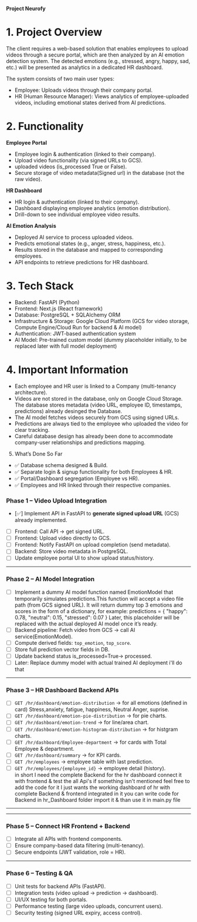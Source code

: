 **Project Neurofy**
# 1. Project Overview
The client requires a web-based solution that enables employees to upload videos through a secure portal, which are then analyzed by an AI emotion detection system. The detected emotions (e.g., stressed, angry, happy, sad, etc.) will be presented as analytics in a dedicated HR dashboard.

The system consists of two main user types:
- Employee: Uploads videos through their company portal.
- HR (Human Resource Manager): Views analytics of employee-uploaded videos, including emotional states derived from AI predictions.

# 2. Functionality
**Employee Portal**
- Employee login & authentication (linked to their company).
- Upload video functionality (via signed URLs to GCS).
- uploaded videos (is_processed True or False).
- Secure storage of video metadata(Signed url) in the database (not the raw video).

**HR Dashboard**
- HR login & authentication (linked to their company).
- Dashboard displaying employee analytics (emotion distribution).
- Drill-down to see individual employee video results.

**AI Emotion Analysis**
- Deployed AI service to process uploaded videos.
- Predicts emotional states (e.g., anger, stress, happiness, etc.).
- Results stored in the database and mapped to corresponding employees.
- API endpoints to retrieve predictions for HR dashboard.

# 3. Tech Stack
- Backend: FastAPI (Python)
- Frontend: Next.js (React framework)
- Database: PostgreSQL + SQLAlchemy ORM
- Infrastructure & Storage: Google Cloud Platform (GCS for video storage, Compute Engine/Cloud Run for backend & AI model)
- Authentication: JWT-based authentication system
- AI Model: Pre-trained custom model (dummy placeholder initially, to be replaced later with full model deployment)


# 4. Important Information
- Each employee and HR user is linked to a Company (multi-tenancy architecture).
- Videos are not stored in the database, only on Google Cloud Storage. The database stores metadata (video URL, employee ID, timestamps, predictions) already desinged the Database.
- The AI model fetches videos securely from GCS using signed URLs.
- Predictions are always tied to the employee who uploaded the video for clear tracking.
- Careful database design has already been done to accommodate company-user relationships and predictions mapping.


5. What’s Done So Far
- ✅ Database schema designed & Build.
- ✅ Separate login & signup functionality for both Employees & HR.
- ✅ Portal/Dashboard segregation (Employee vs HR).
- ✅ Employees and HR linked through their respective companies.



### Phase 1 – Video Upload Integration  
- [✅] Implement API in FastAPI to **generate signed upload URL** (GCS) already implemented.  
- [ ] Frontend: Call API → get signed URL.  
- [ ] Frontend: Upload video directly to GCS.  
- [ ] Frontend: Notify FastAPI on upload completion (send metadata).  
- [ ] Backend: Store video metadata in PostgreSQL.  
- [ ] Update employee portal UI to show upload status/history.  

---

### Phase 2 – AI Model Integration  
- [ ]  Implement a dummy AI model function named EmotionModel that temporarily simulates predictions.This function will accept a video file path (from GCS signed URL).
It will return dummy top 3 emotions and scores in the form of a dictionary, for example:
predictions = {
  "happy": 0.78,
  "neutral": 0.15,
  "stressed": 0.07
}
Later, this placeholder will be replaced with the actual deployed AI model once it’s ready.
- [ ] Backend pipeline: Fetch video from GCS → call AI service(EmotionModel).  
- [ ] Compute derived fields: `top_emotion`, `top_score`.
- [ ] Store full prediction vector  fields in DB.  
- [ ] Update backend status is_processed=True→ processed.  
- [ ] Later: Replace dummy model with actual trained AI deployment i'll do that   

---

### Phase 3 – HR Dashboard Backend APIs  
- [ ] `GET /hr/dashboard/emotion-distribution` → for all emotions (defined in card) Stress,anxiety, fatigue, happiness, Neutral Anger, suprise.  
- [ ] `GET /hr/dashboard/emotion-pie-distribution` -> for pie charts. 
- [ ] `GET /hr/dashboard/emotion-trend` → for line/area chart.  
- [ ] `GET /hr/dashboard/emotion-histogram-distribution` -> for histgram charts. 
- [ ] `GET /hr/dashboard/Employee-department` → for cards with Total Employee & department.  
- [ ] `GET /hr/dashboard/summary` → for KPI cards.  
- [ ] `GET /hr/employees` → employee table with last prediction.  
- [ ] `GET /hr/employees/{employee_id}` → employee detail (history).  
in short I need the complete Backend for the hr dashboard connect it with frontend & test the all Api's
if something isn't mentioned feel free to add the code for it 
I just wants the working dashboard of hr with complete Backend & frontend integrated in it 
you can write code for Backend in hr_Dashboard folder import it & than use it in main.py file 

---

<!-- ### Phase 4 – HR Dashboard Frontend  
- [ ] Build **cards** (summary KPIs: total videos, active employees, avg stress, etc.).  
- [ ] Build **3 graphs** (emotion distribution, emotion trend, stress trend).  
- [ ] Build **employee table** with search, sort, pagination.  
- [ ] Build **employee detail view** (modal/page showing prediction history).   -->

---

### Phase 5 – Connect HR Frontend + Backend  
- [ ] Integrate all APIs with frontend components.  
- [ ] Ensure company-based data filtering (multi-tenancy).  
- [ ] Secure endpoints (JWT validation, role = HR).  

---

### Phase 6 – Testing & QA  
- [ ] Unit tests for backend APIs (FastAPI).  
- [ ] Integration tests (video upload → prediction → dashboard).  
- [ ] UI/UX testing for both portals.  
- [ ] Performance testing (large video uploads, concurrent users).  
- [ ] Security testing (signed URL expiry, access control).  
